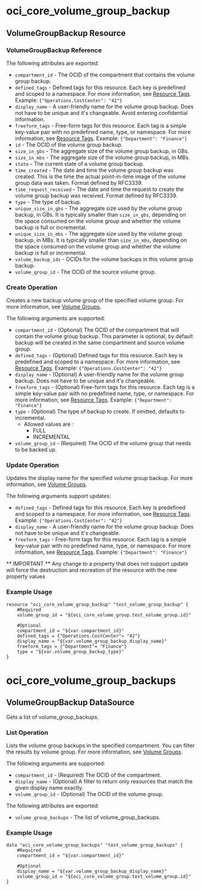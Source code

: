 # oci_core_volume_group_backup

## VolumeGroupBackup Resource

### VolumeGroupBackup Reference

The following attributes are exported:

* `compartment_id` - The OCID of the compartment that contains the volume group backup.
* `defined_tags` - Defined tags for this resource. Each key is predefined and scoped to a namespace. For more information, see [Resource Tags](https://docs.us-phoenix-1.oraclecloud.com/Content/General/Concepts/resourcetags.htm).  Example: `{"Operations.CostCenter": "42"}` 
* `display_name` - A user-friendly name for the volume group backup. Does not have to be unique and it's changeable. Avoid entering confidential information.
* `freeform_tags` - Free-form tags for this resource. Each tag is a simple key-value pair with no predefined name, type, or namespace. For more information, see [Resource Tags](https://docs.us-phoenix-1.oraclecloud.com/Content/General/Concepts/resourcetags.htm).  Example: `{"Department": "Finance"}` 
* `id` - The OCID of the volume group backup.
* `size_in_gbs` - The aggregate size of the volume group backup, in GBs. 
* `size_in_mbs` - The aggregate size of the volume group backup, in MBs. 
* `state` - The current state of a volume group backup.
* `time_created` - The date and time the volume group backup was created. This is the time the actual point-in-time image of the volume group data was taken. Format defined by RFC3339. 
* `time_request_received` - The date and time the request to create the volume group backup was received. Format defined by RFC3339. 
* `type` - The type of backup.
* `unique_size_in_gbs` - The aggregate size used by the volume group backup, in GBs.  It is typically smaller than `size_in_gbs`, depending on the space consumed on the volume group and whether the volume backup is full or incremental. 
* `unique_size_in_mbs` - The aggregate size used by the volume group backup, in MBs.  It is typically smaller than `size_in_mbs`, depending on the space consumed on the volume group and whether the volume backup is full or incremental. 
* `volume_backup_ids` - OCIDs for the volume backups in this volume group backup.
* `volume_group_id` - The OCID of the source volume group.



### Create Operation
Creates a new backup volume group of the specified volume group.
For more information, see [Volume Groups](https://docs.us-phoenix-1.oraclecloud.com/Content/Block/Concepts/volumegroups.htm).


The following arguments are supported:

* `compartment_id` - (Optional) The OCID of the compartment that will contain the volume group backup. This parameter is optional, by default backup will be created in the same compartment and source volume group.
* `defined_tags` - (Optional) Defined tags for this resource. Each key is predefined and scoped to a namespace. For more information, see [Resource Tags](https://docs.us-phoenix-1.oraclecloud.com/Content/General/Concepts/resourcetags.htm).  Example: `{"Operations.CostCenter": "42"}` 
* `display_name` - (Optional) A user-friendly name for the volume group backup. Does not have to be unique and it's changeable.
* `freeform_tags` - (Optional) Free-form tags for this resource. Each tag is a simple key-value pair with no predefined name, type, or namespace. For more information, see [Resource Tags](https://docs.us-phoenix-1.oraclecloud.com/Content/General/Concepts/resourcetags.htm).  Example: `{"Department": "Finance"}` 
* `type` - (Optional) The type of backup to create. If omitted, defaults to incremental.
  * Allowed values are :
    * FULL
    * INCREMENTAL
* `volume_group_id` - (Required) The OCID of the volume group that needs to be backed up.


### Update Operation
Updates the display name for the specified volume group backup. For more information, see [Volume Groups](https://docs.us-phoenix-1.oraclecloud.com/Content/Block/Concepts/volumegroups.htm).

The following arguments support updates:
* `defined_tags` - Defined tags for this resource. Each key is predefined and scoped to a namespace. For more information, see [Resource Tags](https://docs.us-phoenix-1.oraclecloud.com/Content/General/Concepts/resourcetags.htm).  Example: `{"Operations.CostCenter": "42"}` 
* `display_name` - A user-friendly name for the volume group backup. Does not have to be unique and it's changeable.
* `freeform_tags` - Free-form tags for this resource. Each tag is a simple key-value pair with no predefined name, type, or namespace. For more information, see [Resource Tags](https://docs.us-phoenix-1.oraclecloud.com/Content/General/Concepts/resourcetags.htm).  Example: `{"Department": "Finance"}` 


** IMPORTANT **
Any change to a property that does not support update will force the destruction and recreation of the resource with the new property values

### Example Usage

```hcl
resource "oci_core_volume_group_backup" "test_volume_group_backup" {
	#Required
	volume_group_id = "${oci_core_volume_group.test_volume_group.id}"

	#Optional
	compartment_id = "${var.compartment_id}"
	defined_tags = {"Operations.CostCenter"= "42"}
	display_name = "${var.volume_group_backup_display_name}"
	freeform_tags = {"Department"= "Finance"}
	type = "${var.volume_group_backup_type}"
}
```

# oci_core_volume_group_backups

## VolumeGroupBackup DataSource

Gets a list of volume_group_backups.

### List Operation
Lists the volume group backups in the specified compartment. You can filter the results by volume group.
For more information, see [Volume Groups](https://docs.us-phoenix-1.oraclecloud.com/Content/Block/Concepts/volumegroups.htm).

The following arguments are supported:

* `compartment_id` - (Required) The OCID of the compartment.
* `display_name` - (Optional) A filter to return only resources that match the given display name exactly. 
* `volume_group_id` - (Optional) The OCID of the volume group.


The following attributes are exported:

* `volume_group_backups` - The list of volume_group_backups.

### Example Usage

```hcl
data "oci_core_volume_group_backups" "test_volume_group_backups" {
	#Required
	compartment_id = "${var.compartment_id}"

	#Optional
	display_name = "${var.volume_group_backup_display_name}"
	volume_group_id = "${oci_core_volume_group.test_volume_group.id}"
}
```